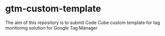 # gtm-custom-template
The aim of this repository is to submit Code Cube custom template for tag monitoring solution for Google Tag Manager
